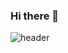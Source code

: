 ### Hi there 👋

![header](https://capsule-render.vercel.app/api?type=wave&color=auto&height=300&section=header&text=Phawit%20Monchaising&fontSize=45)

<!--
**phawitpp/phawitpp** is a ✨ _special_ ✨ repository because its `README.md` (this file) appears on your GitHub profile.

Here are some ideas to get you started:

- 🔭 I’m currently working on ...
- 🌱 I’m currently learning ...
- 👯 I’m looking to collaborate on ...
- 🤔 I’m looking for help with ...
- 💬 Ask me about ...
- 📫 How to reach me: ...
- 😄 Pronouns: ...
- ⚡ Fun fact: ...
-->
